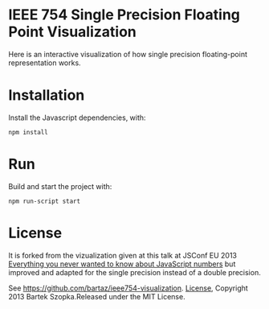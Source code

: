 # IEEE 754 Single Precision Floating Point Visualization

Here is an interactive visualization of how single precision floating-point representation works.

# Installation

Install the Javascript dependencies, with:

~~~
npm install
~~~

# Run

Build and start the project with:

~~~
npm run-script start
~~~

# License

It is forked from the vizualization given at this talk at JSConf EU 2013 [Everything you never wanted to know about JavaScript numbers](http://2013.jsconf.eu/speakers/bartek-szopka-everything-you-never-wanted-to-know-about-javascript-numbers-and-you-didnt-know-you-could-ask.html) but improved and adapted for the single precision instead of a double precision.

See https://github.com/bartaz/ieee754-visualization. [License](./license), Copyright 2013 Bartek Szopka.Released under the MIT License.
